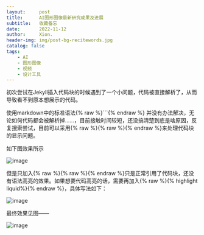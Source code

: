 ```yaml
---
layout:     post
title:      AI图形图像最新研究成果及进展
subtitle:   收藏备忘
date:       2022-11-12
author:     Xion.
header-img: img/post-bg-recitewords.jpg
catalog: false
tags:
    - AI
    - 图形图像
    - 视频
    - 设计工具
---
```


初次尝试在Jekyll插入代码块的时候遇到了一个小问题，代码被直接解析了，从而导致看不到原本想展示的代码。

使用markdown中的标准语法{% raw %}```{% endraw %}
并没有办法解决，无论如何代码都会被解析掉……，目前接触时间较短，还没搞清楚到底是啥原因，反复搜索尝试，目前可以采用{% raw %}{% raw %}{% endraw %}来处理代码块的显示问题。

如下图效果所示

![image](https://user-images.githubusercontent.com/6897274/176993996-fcbab8f1-2cfe-4063-9d1b-8c2ef1e08e5a.png)

但是只加入{% raw %}{% raw %}{% endraw %}只是正常引用了代码块，还没有语法高亮的效果。如果想要代码高亮的话，需要再加入{% raw %}{% highlight liquid%}{% endraw %}，具体写法如下：

![image](https://user-images.githubusercontent.com/6897274/177001304-96aa7a97-efa3-4fd8-b88c-c12f121e6acf.png)

最终效果见图——

![image](https://user-images.githubusercontent.com/6897274/176994001-6fff7528-e5b9-412a-b85f-c0bd51f31bfa.png)
